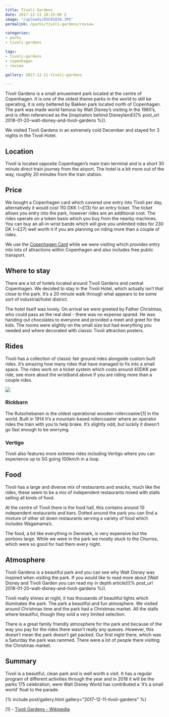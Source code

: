 ```yaml
---
title: Tivoli Gardens
date: 2017-12-11 18:15:00 Z
image: "/uploads/DSC01839.JPG"
permalink: /parks/tivoli-gardens/review

categories:
- parks
- tivoli-gardens

tags:
- tivoli-gardens
- copenhagen
- review

gallery: 2017-12-11-tivoli-gardens

---
```

Tivoli Gardens is a small amusement park located at the centre of Copenhagen. It is one of the oldest theme parks in the world to still be operating, it is only bettered by Bakken park located north of Copenhagen. The park was made world famous by  Walt Disney’s visiting in the 1960’s, and is often referenced as the [inspiration behind Disneyland]({% post_url 2018-01-20-walt-disney-and-tivoli-gardens %}).

We visited Tivoli Gardens in an extremely cold December and stayed for 3 nights in the Tivoli Hotel.

## Location
Tivoli is located opposite Copenhagen’s main train terminal and is a short 30 minute direct train journey from the airport. The hotel is a bit more out of the way, roughly 20 minutes from the train station.

## Price
We bought a Copenhagen card which covered one entry into Tivoli per day, alternatively it would cost 110 DKK (~£13) for an entry ticket. The ticket allows you entry into the park, however rides are an additional cost. The rides operate on a token basis which you buy from the nearby machines. You can buy an all-in wrist bands which will give you unlimited rides for 230 DK (~£27) well worth it if you are planning on riding more than a couple of rides.

We use the [Copenhagen Card](https://copenhagencard.com/) while we were visiting which provides entry into lots of attractions within Copenhagen and also includes free public transport.

## Where to stay
There are a lot of hotels located around Tivoli Gardens and central Copenhagen. We decided to stay in the Tivoli Hotel, which actually isn’t that close to the park. It’s a 20 minute walk through what appears to be some sort of industrial/hotel district.

The hotel itself was lovely. On arrival we were greeted by Father Christmas, who could pass as the real deal - there was no expense spared. He was handing out chocolates to everyone and provided a meet and greet for the kids. The rooms were slightly on the small size but had everything you needed and where decorated with classic Tivoli attraction posters. 

## Rides
Tivoli has a collection of classic fair ground rides alongside custom built rides. It’s amazing how many rides that have managed to fix into a small space. The rides work on a ticket system which costs around 40DKK per ride, see more about the wristband above if you are riding more than a couple rides.

![](Tivoli%20Gardens/Screen%20Shot%202018-02-22%20at%2013.58.08.png)

### Rickbarn
The Rutschebanen is the oldest operational wooden rollercoaster[1] in the world. Built in 1914 It’s a mountain based rollercoaster where an operator rides the train with you to help brake. It’s slightly odd, but luckily it doesn’t go fast enough to be worrying.

### Vertigo
Tivoli also features more extreme rides including Vertigo where you can experience up to 5G going 100km/h in a loop.

## Food
Tivoli has a large and diverse mix of restaurants and snacks, much like the rides, these seem to be a mix of independent restaurants mixed with stalls selling all kinds of food.

At the centre of Tivoli there is the food hall, this contains around 10 independent restaurants and bars. Dotted around the park you can find a mixture of other sit down restaurants serving a variety of food which includes Wagamama’s.

The food, a bit like everything in Denmark, is very expensive but the portions large. While we were in the park we mostly stuck to the Churros, which were so good for had them every night. 

## Atmosphere
Tivoli Gardens is a beautiful park and you can see why Walt Disney was inspired when visiting the park. If you would like to read more about [Walt Disney and Tivoli Garden you can read my in depth article]({% post_url 2018-01-20-walt-disney-and-tivoli-gardens %}).

Tivoli really shines at night, it has thousands of beautiful lights which illuminates the park. The park a beautiful and fun atmosphere. We visited around Christmas time and the park had a Christmas market. All the stalls where beautiful, though they sold a very limited selection.

There is a great family friendly atmosphere for the park and because of the way you pay for the rides there wasn’t really any queues. However, this doesn’t mean the park doesn’t get packed. Our first night there, which was a Saturday the park was rammed. There were a lot of people there visiting the Christmas market.

## Summary
Tivoli is a beautiful, clean park and is well worth a visit. It has a regular program of different activities through the year and in 2018 it will be the parks 175 celebration, were Walt Disney World has contributed a ‘it’s a small world’ float to the parade.

{% include post/gallery.html gallery="2017-12-11-tivoli-gardens" %}

[1] - [Tivoli Gardens - Wikipedia](https://en.wikipedia.org/wiki/Tivoli_Gardens)